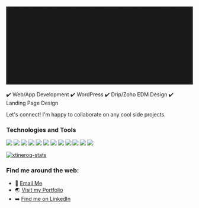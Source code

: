 ![header](https://raw.githubusercontent.com/xtineroq/xtineroq/master/header.gif)

✔️ Web/App Development  ✔️ WordPress  ✔️ Drip/Zoho EDM Design  ✔️ Landing Page Design

Let's connect! I'm happy to collaborate on any cool side projects.

### Technologies and Tools
![](https://img.shields.io/badge/Code-HTML-informational?style=flat&logo=html5&logoColor=white&color=00cccc)
![](https://img.shields.io/badge/Code-CSS-informational?style=flat&logo=css3&logoColor=white&color=00cccc)
![](https://img.shields.io/badge/Code-JavaScript-informational?style=flat&logo=javascript&logoColor=white&color=00cccc)
![](https://img.shields.io/badge/Code-NodeJS-informational?style=flat&logo=node-dot-js&logoColor=white&color=00cccc)
![](https://img.shields.io/badge/Tools-MySQL-informational?style=flat&logo=mysql&logoColor=white&color=00cccc)
![](https://img.shields.io/badge/Tools-MongoDB-informational?style=flat&logo=mongodb&logoColor=white&color=00cccc)
![](https://img.shields.io/badge/Tools-React-informational?style=flat&logo=react&logoColor=white&color=00cccc)
![](https://img.shields.io/badge/Tools-Redux-informational?style=flat&logo=redux&logoColor=white&color=00cccc)
![](https://img.shields.io/badge/Tools-Wordpress-informational?style=flat&logo=wordpress&logoColor=white&color=00cccc)
![](https://img.shields.io/badge/Tools-InVision-informational?style=flat&logo=invision&logoColor=white&color=00cccc)
![](https://img.shields.io/badge/Tools-Asana-informational?style=flat&logo=asana&logoColor=white&color=00cccc)
![](https://img.shields.io/badge/Tools-Canva-informational?style=flat&logo=canva&logoColor=white&color=00cccc)

[![xtineroq-stats](https://github-readme-stats.vercel.app/api?username=xtineroq&show_icons=true&theme=merko)](https://github.com/xtineroq/github-readme-stats)

### Find me around the web:
- 📩 [Email Me](mailto:mcroque89@gmail.com)
- 🌏 [Visit my Portfolio](https://xtineroq.github.io/)
- ➡️ [Find me on LinkedIn](https://www.linkedin.com/in/mcroque/)
